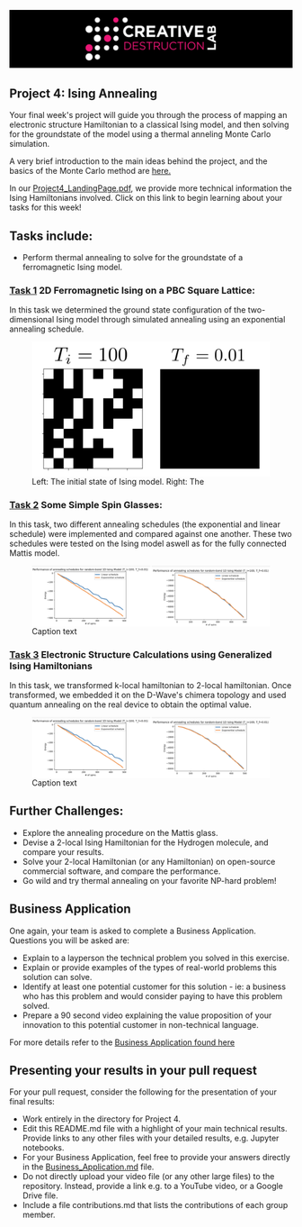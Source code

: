 ![CDL 2020 Cohort Project](../figures/CDL_logo.jpg)
## Project 4: Ising Annealing

Your final week's project will guide you through the process of mapping an electronic structure Hamiltonian to a classical Ising model, and then solving for the groundstate of the model using a thermal anneling Monte Carlo simulation.

A very brief introduction to the main ideas behind the project, and the basics of the Monte Carlo method are
[here.](https://github.com/CDL-Quantum/CohortProject_2020/blob/master/CDL_2020_docs.pdf)

In our [Project4_LandingPage.pdf](https://github.com/CDL-Quantum/CohortProject_2020/blob/master/Project_4_Ising_Annealer/Project4_LandingPage.pdf),
we provide more technical information the Ising Hamiltonians involved.
Click on this link to begin learning about your tasks for this week!

## Tasks include:
* Perform thermal annealing to solve for the groundstate of a ferromagnetic Ising model.

### [Task 1](Task_1.ipynb) 2D Ferromagnetic Ising on a PBC Square Lattice: 
In this task we determined the ground state configuration of the two-dimensional Ising model through simulated annealing
using an exponential annealing schedule.

<p align="center">
<figure>
  <img src="img/Task1_results.png" alt="The results for task 1" align="center">
  <figcaption> Left: The initial state of Ising model. Right: The </figcaption>
</figure>
</p>

### [Task 2](Task_2.ipynb) Some Simple Spin Glasses:
In this task, two different annealing schedules (the exponential and linear schedule) were implemented and compared
against one another. These two schedules were tested on the Ising model aswell as for the fully 
connected Mattis model. 

<p align="center">
<figure>
  <img src="img/Task2_comparison.png" alt="The results for task 1" align="center">
  <figcaption>Caption text</figcaption>
</figure>
</p>


### [Task 3](Task_3.ipynb) Electronic Structure Calculations using Generalized Ising Hamiltonians
In this task, we transformed k-local hamiltonian to 2-local hamiltonian. Once transformed, we embedded 
it on the D-Wave's chimera topology and used quantum annealing on the real device to obtain the optimal value.

<p align="center">
<figure>
  <img src="img/Task2_comparison.png" alt="The results for task 1" align="center">
  <figcaption>Caption text</figcaption>
</figure>
</p>



## Further Challenges: 
* Explore the annealing procedure on the Mattis glass.
* Devise a 2-local Ising Hamiltonian for the Hydrogen molecule, and compare your results.
* Solve your 2-local Hamiltonian (or any Hamiltonian) on open-source commercial software, and compare the performance.
* Go wild and try thermal annealing on your favorite NP-hard problem!

## Business Application
One again, your team is asked to complete a Business Application. Questions you will be asked are:

* Explain to a layperson the technical problem you solved in this exercise.
* Explain or provide examples of the types of real-world problems this solution can solve.
* Identify at least one potential customer for this solution - ie: a business who has this problem and would consider paying to have this problem solved.
* Prepare a 90 second video explaining the value proposition of your innovation to this potential customer in non-technical language.

For more details refer to the [Business Application found here](./Business_Application.md)

## Presenting your results in your pull request
For your pull request, consider the following for the presentation of your final results:
- Work entirely in the directory for Project 4.
- Edit this README.md file with a highlight of your main technical results.  Provide links to any other files with your detailed results, e.g. Jupyter notebooks.
- For your Business Application, feel free to provide your answers directly in the 
[Business_Application.md](./Business_Application.md) file.
- Do not directly upload your video file (or any other large files) to the repository.  Instead, provide a link e.g. to a YouTube video, or a Google Drive file.
- Include a file contributions.md that lists the contributions of each group member.
